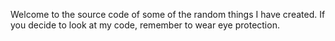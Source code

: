 Welcome to the source code of some of the random things I have created.
If you decide to look at my code, remember to wear eye protection.